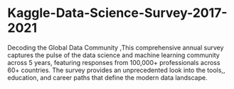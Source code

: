 # Kaggle-Data-Science-Survey-2017-2021
Decoding the Global Data Community ,This comprehensive annual survey captures the pulse of the data science and machine learning community across 5 years, featuring responses from 100,000+ professionals across 60+ countries. The survey provides an unprecedented look into the tools,, education, and career paths that define the modern data landscape.
